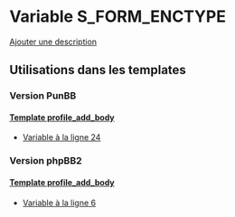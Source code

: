 # Variable S_FORM_ENCTYPE
[Ajouter une description](https://fa-tvars.appspot.com/var/S_FORM_ENCTYPE)

## Utilisations dans les templates

### Version PunBB

#### [Template profile_add_body](punbb/profile_add_body.md)
* [Variable &agrave; la ligne 24](../punbb/profile_add_body.tpl#L24)

### Version phpBB2

#### [Template profile_add_body](subsilver/profile_add_body.md)
* [Variable &agrave; la ligne 6](../subsilver/profile_add_body.tpl#L6)